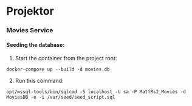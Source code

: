 # Projektor

### Movies Service

#### Seeding the database:
1. Start the container from the project root:
```console
docker-compose up --build -d movies.db
```
2. Run this command:
```console
opt/mssql-tools/bin/sqlcmd -S localhost -U sa -P MatfRs2_Movies -d MoviesDB -e -i /var/seed/seed_script.sql 
```